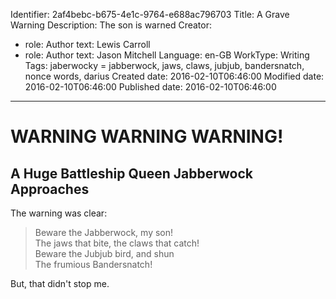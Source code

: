 Identifier: 2af4bebc-b675-4e1c-9764-e688ac796703
Title: A Grave Warning
Description: The son is warned
Creator:
  - role: Author
    text: Lewis Carroll
  - role: Author
    text: Jason Mitchell
Language: en-GB
WorkType: Writing
Tags: jaberwocky = jabberwock, jaws, claws, jubjub, bandersnatch, nonce words, darius
Created date: 2016-02-10T06:46:00
Modified date: 2016-02-10T06:46:00
Published date: 2016-02-10T06:46:00

---

WARNING WARNING WARNING!
========================

A Huge Battleship Queen Jabberwock Approaches
---------------------------------------------

The warning was clear:

> Beware the Jabberwock, my son!  
> The jaws that bite, the claws that catch!  
> Beware the Jubjub bird, and shun  
> The frumious Bandersnatch!  

But, that didn't stop me.

